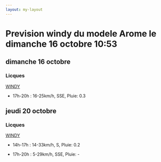 ```yaml
---
layout: my-layout
---
```



# Prevision windy du modele Arome le dimanche 16 octobre 10:53

## dimanche 16 octobre

### Licques

 [WINDY](https://windy.com/50.786/1.936?50.388,1.934,8)

- 17h-20h : 16-25km/h, SSE, Pluie: 0.3



## jeudi 20 octobre

### Licques

 [WINDY](https://windy.com/50.786/1.936?50.388,1.934,8)

- 14h-17h : 14-33km/h, S, Pluie: 0.2

- 17h-20h : 5-29km/h, SSE, Pluie: -



